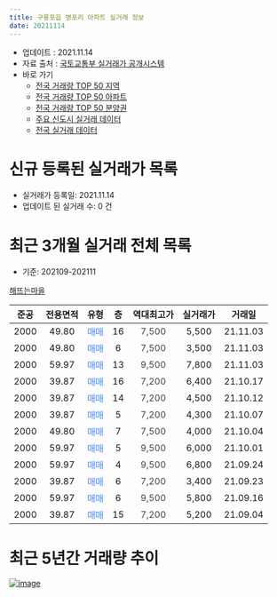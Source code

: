 ```yaml
---
title: 구룡포읍 병포리 아파트 실거래 정보
date: 20211114
---
```


* 업데이트 : 2021.11.14
* 자료 출처 : [국토교통부 실거래가 공개시스템](http://rt.molit.go.kr)
* 바로 가기
    * [전국 거래량 TOP 50 지역](https://apt-info.github.io/apt-trade-info/tr)
    * [전국 거래량 TOP 50 아파트](https://apt-info.github.io/apt-trade-info/ta)
    * [전국 거래량 TOP 50 분양권](https://apt-info.github.io/apt-trade-info/tb)
    * [주요 신도시 실거래 데이터](https://apt-info.github.io/apt-trade-info/newtown)
    * [전국 실거래 데이터](https://apt-info.github.io/apt-trade-info/all)



<script async src="https://pagead2.googlesyndication.com/pagead/js/adsbygoogle.js"></script>
<!-- 기본광고 -->
<ins class="adsbygoogle"
     style="display:block"
     data-ad-client="ca-pub-1142216861245946"
     data-ad-slot="4805727019"
     data-ad-format="auto"
     data-full-width-responsive="true"></ins>
<script>
     (adsbygoogle = window.adsbygoogle || []).push({});
</script>


# 신규 등록된 실거래가 목록

* 실거래가 등록일: 2021.11.14
* 업데이트 된 실거래 수: 0 건




<script async src="https://pagead2.googlesyndication.com/pagead/js/adsbygoogle.js"></script>
<!-- 기본광고 -->
<ins class="adsbygoogle"
     style="display:block"
     data-ad-client="ca-pub-1142216861245946"
     data-ad-slot="4805727019"
     data-ad-format="auto"
     data-full-width-responsive="true"></ins>
<script>
     (adsbygoogle = window.adsbygoogle || []).push({});
</script>


# 최근 3개월 실거래 전체 목록
* 기준: 202109-202111


[해뜨는마을](https://search.naver.com/search.naver?query=%ED%95%B4%EB%9C%A8%EB%8A%94%EB%A7%88%EC%9D%84)

|준공|전용면적|유형|층|역대최고가|실거래가|거래일|
|:---:|:---:|:---:|:---:|:---:|:---:|:---:|
|2000|49.80|<span style="color:#4285F3">매매</span>|16|<span style="color:#444444">7,500</span>|5,500|21.11.03|
|2000|49.80|<span style="color:#4285F3">매매</span>|6|<span style="color:#444444">7,500</span>|3,500|21.11.03|
|2000|59.97|<span style="color:#4285F3">매매</span>|13|<span style="color:#444444">9,500</span>|7,800|21.11.03|
|2000|39.87|<span style="color:#4285F3">매매</span>|16|<span style="color:#444444">7,200</span>|6,400|21.10.17|
|2000|39.87|<span style="color:#4285F3">매매</span>|14|<span style="color:#444444">7,200</span>|4,500|21.10.12|
|2000|39.87|<span style="color:#4285F3">매매</span>|5|<span style="color:#444444">7,200</span>|4,300|21.10.07|
|2000|49.80|<span style="color:#4285F3">매매</span>|7|<span style="color:#444444">7,500</span>|4,000|21.10.04|
|2000|59.97|<span style="color:#4285F3">매매</span>|5|<span style="color:#444444">9,500</span>|6,000|21.10.01|
|2000|59.97|<span style="color:#4285F3">매매</span>|4|<span style="color:#444444">9,500</span>|6,800|21.09.24|
|2000|39.87|<span style="color:#4285F3">매매</span>|6|<span style="color:#444444">7,200</span>|3,400|21.09.23|
|2000|59.97|<span style="color:#4285F3">매매</span>|6|<span style="color:#444444">9,500</span>|5,800|21.09.16|
|2000|39.87|<span style="color:#4285F3">매매</span>|15|<span style="color:#444444">7,200</span>|5,200|21.09.04|



<script async src="https://pagead2.googlesyndication.com/pagead/js/adsbygoogle.js"></script>
<!-- 기본광고 -->
<ins class="adsbygoogle"
     style="display:block"
     data-ad-client="ca-pub-1142216861245946"
     data-ad-slot="4805727019"
     data-ad-format="auto"
     data-full-width-responsive="true"></ins>
<script>
     (adsbygoogle = window.adsbygoogle || []).push({});
</script>


# 최근 5년간 거래량 추이


<div style="width:100%;">
    <canvas id="deal_progress" height="200"></canvas>
</div>

<script>
new Chart(document.getElementById("deal_progress"), {
    type: 'line',
    data: {
        labels: ['16.01','16.02','16.03','16.04','16.05','16.06','16.07','16.08','16.09','16.10','16.11','16.12','17.01','17.02','17.03','17.04','17.05','17.06','17.07','17.08','17.09','17.10','17.11','17.12','18.01','18.02','18.03','18.04','18.05','18.06','18.07','18.08','18.09','18.11','18.12','19.01','19.02','19.03','19.04','19.05','19.06','19.07','19.08','19.09','19.11','19.12','20.01','20.02','20.04','20.05','20.06','20.07','20.08','20.10','20.11','20.12','21.01','21.02','21.03','21.04','21.05','21.06','21.07','21.08','21.09','21.10','21.11'],
        datasets: [{
            label: '매매/분양권',
            data: [3,1,9,2,2,1,4,7,3,6,5,4,1,6,3,3,5,3,4,7,5,2,2,3,3,2,2,2,2,2,2,2,4,0,1,3,3,1,2,2,3,2,3,3,1,3,3,5,3,6,9,7,3,6,5,8,5,9,7,5,4,6,4,2,4,5,3],
            borderColor: "rgba(66, 133, 243, 1)",
            backgroundColor: "rgba(66, 133, 243, 0.05)",
            borderWidth: 1,
            pointRadius: 0,
            fill: false,
            lineTension: 0
        },{
            label: '전/월세',
            data: [0,1,1,1,2,1,0,1,1,0,0,0,0,1,0,0,1,1,1,1,0,0,0,1,0,1,0,0,2,0,1,0,0,1,0,0,1,1,0,0,0,0,0,0,1,0,0,1,1,0,0,0,0,0,0,1,0,0,0,1,0,0,0,0,0,0,0],
            borderColor: "rgba(255, 90, 0, 1)",
            backgroundColor: "rgba(255, 90, 0, 0.05)",
            borderWidth: 1,
            pointRadius: 0,
            fill: false,
            lineTension: 0
        },{
            label: '합계',
            data: [3,2,10,3,4,2,4,8,4,6,5,4,1,7,3,3,6,4,5,8,5,2,2,4,3,3,2,2,4,2,3,2,4,1,1,3,4,2,2,2,3,2,3,3,2,3,3,6,4,6,9,7,3,6,5,9,5,9,7,6,4,6,4,2,4,5,3],
            borderColor: "rgba(0, 0, 0, 1)",
            backgroundColor: "rgba(0, 0, 0, 0.03)",
            borderWidth: 0.1,
            pointRadius: 0,
            fill: true,
            lineTension: 0
        }
        ]
    },
    options: {
        responsive: true,
        title: {
            display: false
        },
        tooltips: {
            mode: 'index',
            intersect: false
        },
        hover: {
            mode: 'nearest',
            intersect: true
        },
        scales: {
            xAxes: [{
                display: true,
                scaleLabel: {
                    display: true,
                    labelString: '년/월'
                }
            }],
            yAxes: [{
                display: true,
                ticks: {
                    suggestedMin: 0,
                },
                scaleLabel: {
                    display: true,
                    labelString: '실거래 수'
                }
            }]
        }
    }
});

</script>


[![image](https://apt-info.github.io/images/2020-01-03-apt-trade-info/1024x500.png)](https://play.google.com/store/apps/details?id=com.aptinfo.apttradeinfo)

